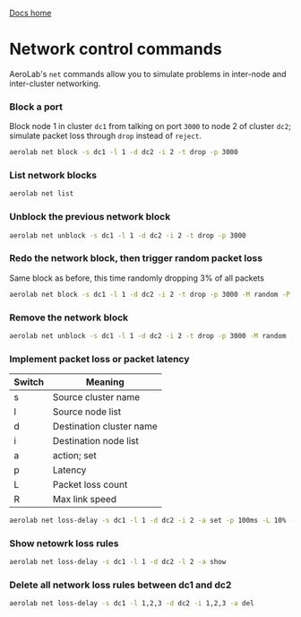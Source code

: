 [Docs home](../../../README.md)

# Network control commands


AeroLab's `net` commands allow you to simulate problems in inter-node and
inter-cluster networking.

### Block a port

Block node 1 in cluster `dc1` from talking on port `3000` to node 2 of cluster `dc2`; simulate packet loss through `drop` instead of `reject`.

```bash
aerolab net block -s dc1 -l 1 -d dc2 -i 2 -t drop -p 3000
```

### List network blocks

```bash
aerolab net list
```

### Unblock the previous network block

```bash
aerolab net unblock -s dc1 -l 1 -d dc2 -i 2 -t drop -p 3000
```

### Redo the network block, then trigger random packet loss

Same block as before, this time randomly dropping 3% of all packets

```bash
aerolab net block -s dc1 -l 1 -d dc2 -i 2 -t drop -p 3000 -M random -P 0.03
```

### Remove the network block

```bash
aerolab net unblock -s dc1 -l 1 -d dc2 -i 2 -t drop -p 3000 -M random -P 0.03
```

### Implement packet loss or packet latency

Switch | Meaning
--- | ---
s | Source cluster name
l | Source node list
d | Destination cluster name
i | Destination node list
a | action; set|del|delall|show
p | Latency
L | Packet loss count
R | Max link speed

```bash
aerolab net loss-delay -s dc1 -l 1 -d dc2 -i 2 -a set -p 100ms -L 10% -R 1024Kbps
```

### Show netowrk loss rules

```bash
aerolab net loss-delay -s dc1 -l 1 -d dc2 -l 2 -a show
```

### Delete all network loss rules between dc1 and dc2

```bash
aerolab net loss-delay -s dc1 -l 1,2,3 -d dc2 -i 1,2,3 -a del
```
